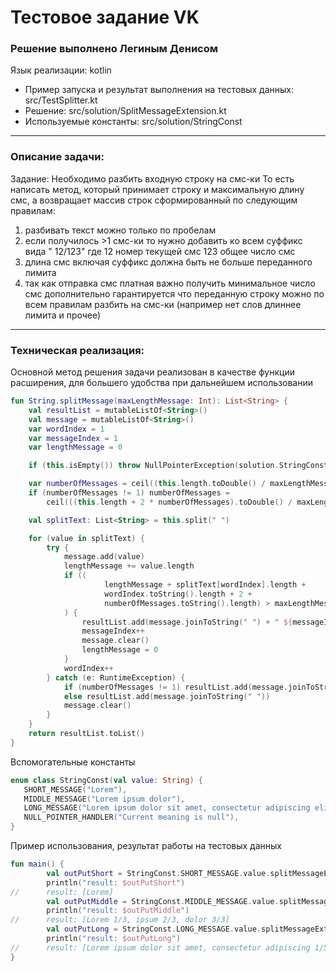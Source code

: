 # Тестовое задание VK

### Решение выполнено Легиным Денисом

Язык реализации: kotlin
* Пример запуска и результат выполнения на тестовых данных: src/TestSplitter.kt
* Решение: src/solution/SplitMessageExtension.kt
* Используемые константы: src/solution/StringConst
___

### Описание задачи:

Задание:
Необходимо разбить входную строку на смс-ки То есть написать метод, который принимает строку и максимальную длину смс, а
возвращает массив строк сформированный по следующим правилам:

1) разбивать текст можно только по пробелам
2) если получилось >1 смс-ки то нужно добавить ко всем суффикс вида " 12/123" где 12 номер текущей смс 123 общее число
   смс
3) длина смс включая суффикс должна быть не больше переданного лимита
4) так как отправка смс платная важно получить минимальное число смс дополнительно гарантируется что переданную строку
   можно по всем правилам разбить на смс-ки (например нет слов длиннее лимита и прочее)

___

### Техническая реализация:

Основной метод решения задачи реализован в качестве функции расширения, для большего удобства при дальнейшем
использовании

```kotlin
fun String.splitMessage(maxLengthMessage: Int): List<String> {
    val resultList = mutableListOf<String>()
    val message = mutableListOf<String>()
    var wordIndex = 1
    var messageIndex = 1
    var lengthMessage = 0

    if (this.isEmpty()) throw NullPointerException(solution.StringConst.NULL_POINTER_HANDLER.value)

    var numberOfMessages = ceil((this.length.toDouble() / maxLengthMessage.toDouble())).toInt()
    if (numberOfMessages != 1) numberOfMessages =
        ceil(((this.length + 2 * numberOfMessages).toDouble() / maxLengthMessage.toDouble())).toInt()

    val splitText: List<String> = this.split(" ")

    for (value in splitText) {
        try {
            message.add(value)
            lengthMessage += value.length
            if ((
                     lengthMessage + splitText[wordIndex].length +
                     wordIndex.toString().length + 2 +
                     numberOfMessages.toString().length) > maxLengthMessage
            ) {
                resultList.add(message.joinToString(" ") + " ${messageIndex}/$numberOfMessages")
                messageIndex++
                message.clear()
                lengthMessage = 0
            }
            wordIndex++
        } catch (e: RuntimeException) {
            if (numberOfMessages != 1) resultList.add(message.joinToString(" ") + " ${messageIndex}/$numberOfMessages")
            else resultList.add(message.joinToString(" "))
            message.clear()
        }
    }
    return resultList.toList()
}
```

Вспомогательные константы

```kotlin
enum class StringConst(val value: String) {
   SHORT_MESSAGE("Lorem"),
   MIDDLE_MESSAGE("Lorem ipsum dolor"),
   LONG_MESSAGE("Lorem ipsum dolor sit amet, consectetur adipiscing elit, sed do eiusmod tempor incididunt ut labore et dolore magna aliqua. Ut enim ad minim veniam, quis nostrud exercitation ullamco laborious nisi ut aliquip ex ea commodo consequat."),
   NULL_POINTER_HANDLER("Current meaning is null"),
}
```
Пример использования, результат работы на тестовых данных
```kotlin
fun main() {
        val outPutShort = StringConst.SHORT_MESSAGE.value.splitMessageExtension(maxLengthMessage = 10)
        println("result: $outPutShort")
//      result: [Lorem]
        val outPutMiddle = StringConst.MIDDLE_MESSAGE.value.splitMessageExtension(maxLengthMessage = 10)
        println("result: $outPutMiddle")
//      result: [Lorem 1/3, ipsum 2/3, dolor 3/3]
        val outPutLong = StringConst.LONG_MESSAGE.value.splitMessageExtension(maxLengthMessage = 50)
        println("result: $outPutLong")
//      result: [Lorem ipsum dolor sit amet, consectetur adipiscing 1/5, elit, sed do eiusmod tempor incididunt ut labore et 2/5, dolore magna aliqua. Ut enim ad minim veniam, quis 3/5, nostrud exercitation ullamco laborious nisi ut 4/5, aliquip ex ea commodo consequat. 5/5]
}
```
